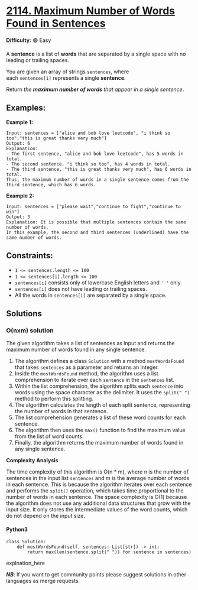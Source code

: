 # [2114. Maximum Number of Words Found in Sentences](https://leetcode.com/problems/maximum-number-of-words-found-in-sentences/)

**Difficulty:** :green_circle: Easy

A **sentence** is a list of **words** that are separated by a single space with no leading or trailing spaces.

You are given an array of strings `sentences`, where each `sentences[i]` represents a single **sentence**.

Return *the **maximum number of words** that appear in a single sentence*.

## Examples:

**Example 1:**

```
Input: sentences = ["alice and bob love leetcode", "i think so too","this is great thanks very much"]
Output: 6
Explanation:
- The first sentence, "alice and bob love leetcode", has 5 words in total.
- The second sentence, "i think so too", has 4 words in total.
- The third sentence, "this is great thanks very much", has 6 words in total.
Thus, the maximum number of words in a single sentence comes from the third sentence, which has 6 words.

```

**Example 2:**

```
Input: sentences = ["please wait","continue to fight","continue to win"]
Output: 3
Explanation: It is possible that multiple sentences contain the same number of words.
In this example, the second and third sentences (underlined) have the same number of words.

```

## Constraints:

- `1 <= sentences.length <= 100`
- `1 <= sentences[i].length <= 100`
- `sentences[i]` consists only of lowercase English letters and `' '` only.
- `sentences[i]` does not have leading or trailing spaces.
- All the words in `sentences[i]` are separated by a single space.

## Solutions

### O(nxm) solution

The given algorithm takes a list of sentences as input and returns the maximum number of words found in any single sentence.

1. The algorithm defines a class `Solution` with a method `mostWordsFound` that takes `sentences` as a parameter and returns an integer.
2. Inside the `mostWordsFound` method, the algorithm uses a list comprehension to iterate over each `sentence` in the `sentences` list.
3. Within the list comprehension, the algorithm splits each `sentence` into words using the space character as the delimiter. It uses the `split(" ")` method to perform this splitting.
4. The algorithm calculates the length of each split sentence, representing the number of words in that sentence.
5. The list comprehension generates a list of these word counts for each sentence.
6. The algorithm then uses the `max()` function to find the maximum value from the list of word counts.
7. Finally, the algorithm returns the maximum number of words found in any single sentence.

**Complexity Analysis**

The time complexity of this algorithm is O(n * m), where n is the number of sentences in the input list `sentences` and m is the average number of words in each sentence. This is because the algorithm iterates over each sentence and performs the `split()` operation, which takes time proportional to the number of words in each sentence.
The space complexity is O(1) because the algorithm does not use any additional data structures that grow with the input size. It only stores the intermediate values of the word counts, which do not depend on the input size.

#### Python3

```python3
class Solution:
    def mostWordsFound(self, sentences: List[str]) -> int:
        return max(len(sentence.split(" ")) for sentence in sentences)
```

explnation_here

***NB***: If you want to get community points please suggest solutions in other languages as merge requests.
